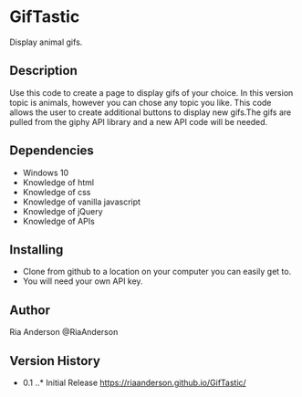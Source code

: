 # GifTastic
Display animal gifs.
 
## Description
Use this code to create a page to display gifs of your choice. In this version topic is animals, however you can chose any topic you like. This code allows the user to create additional buttons to display new gifs.The gifs are pulled from the giphy API library and a new API code will be needed. 
 
## Dependencies
* Windows 10
* Knowledge of html
* Knowledge of css
* Knowledge of vanilla javascript
* Knowledge of jQuery
* Knowledge of APIs

 
## Installing
* Clone from github to a location on your computer you can easily get to.
* You will need your own API key.
 
## Author
Ria Anderson
@RiaAnderson
 
## Version History
* 0.1
..* Initial Release
https://riaanderson.github.io/GifTastic/
